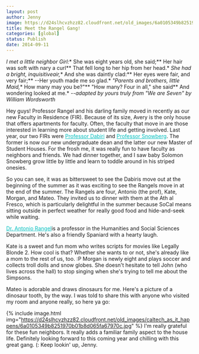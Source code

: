 ```yaml
---
layout: post
author: Jenny
image: https://d24slhcvzhzz82.cloudfront.net/old_images/6a0105349b8251970b01a73e11cd61970d-500wi.jpg
title: Meet the Rangel Gang!
categories: [global]
status: Publish
date: 2014-09-11
---
```



*I met a little neighbor Girl:** She was eight years old, she said;** Her hair was soft with nary a curl** That fell long to her hip from her head.*
*She had a bright, inquisitiveair,** And she was daintly clad:** Her eyes were fair, and very fair;** --Her youth made me so glad.*
*"Parents and brothers, little Maid,** How many may you be?"** "How many? Four in all," she said** And wondering looked at me.*
*--adapted by yours truly from "We are Seven" by William Wordsworth*

Hey guys!
Professor Rangel and his darling family moved in recently as our new Faculty in Residence (FIR). Because of its size, Avery is the only house that offers apartments for faculty. Often, the faculty that move in are those interested in learning more about student life and getting involved. Last year, our two FIRs were <a href="https://dabiri.caltech.edu/" style="color: #00bfbf;" target="_blank">Professor Dabiri</a> and <a href="https://www.hss.caltech.edu/snowberg/" style="color: #00bfbf;" target="_blank">Professor Snowberg</a>. The former is now our new undergraduate dean and the latter our new Master of Student Houses. For the frosh me, it was really fun to have faculty as neighbors and friends. We had dinner together, and I saw baby Solomon Snowberg grow little by little and learn to toddle around in his striped onesies.

So you can see, it was as bittersweet to see the Dabiris move out at the beginning of the summer as it was exciting to see the Rangels move in at the end of the summer. The Rangels are four, Antonio (the prof), Kate, Morgan, and Mateo. They invited us to dinner with them at the Ath al Fresco, which is particularly delightful in the summer because SoCal means sitting outside in perfect weather for really good food and hide-and-seek while waiting.

<a href="https://www.rnl.caltech.edu/" style="color: #00bfbf;" target="_blank">Dr. Antonio Rangel</a>is a professor in the Humanities and Social Sciences Department. He's also a friendly Spaniard with a hearty laugh.

Kate is a sweet and fun mom who writes scripts for movies like Legally Blonde 2. How cool is that? Whether she wants to or not, she's already like a mom to the rest of us, too. :P
Morgan is newly eight and plays soccer and collects troll dolls and snow globes. She doesn't hesitate to tell John (who lives across the hall) to stop singing when she's trying to tell me about the Simpsons.

Mateo is adorable and draws dinosaurs for me. Here's a picture of a dinosaur tooth, by the way. I was told to share this with anyone who visited my room and anyone really, so here ya go:


{% include image.html img="https://d24slhcvzhzz82.cloudfront.net/old_images/caltech_as_it_happens/6a0105349b8251970b01b8d065fa67970c.jpg" %}
I'm really grateful for these fun neighbors. It really adds a familiar family aspect to the house life. Definitely looking forward to this coming year and chilling with this great gang. (:
Keep lookin' up,
Jenny.
